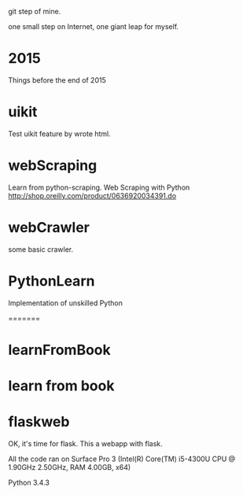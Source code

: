 git step of mine.

one small step on Internet, one giant leap for myself.


# 2015 
Things before the end of 2015
# uikit
Test uikit feature by wrote html.

# webScraping
Learn from python-scraping.
Web Scraping with Python http://shop.oreilly.com/product/0636920034391.do

# webCrawler
some basic crawler.

# PythonLearn
Implementation of unskilled Python

=======
# learnFromBook
learn from book
=======
# flaskweb
OK, it's time for flask.
This a webapp with flask.


All the code ran on Surface Pro 3
(Intel(R) Core(TM) i5-4300U CPU @ 1.90GHz 2.50GHz, RAM 4.00GB, x64)

Python 3.4.3
